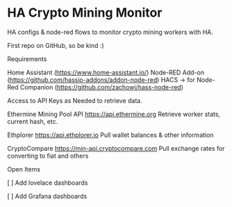 # HA Crypto Mining Monitor
 HA configs & node-red flows to monitor crypto mining workers with HA.

 First repo on GitHub, so be kind :)

 Requirements

 Home Assistant (https://www.home-assistant.io/)
 Node-RED Add-on (https://github.com/hassio-addons/addon-node-red)
 HACS -> for Node-Red Companion (https://github.com/zachowj/hass-node-red)

 Access to API Keys as Needed to retrieve data.

 Ethermine Mining Pool API https://api.ethermine.org
 Retrieve worker stats, current hash, etc.

 Ethplorer https://api.ethplorer.io
 Pull wallet balances & other information

 CryptoCompare https://min-api.cryptocompare.com
 Pull exchange rates for converting to fiat and others

 Open Items

 [ ] Add lovelace dashboards
 
 [ ] Add Grafana dashboards
